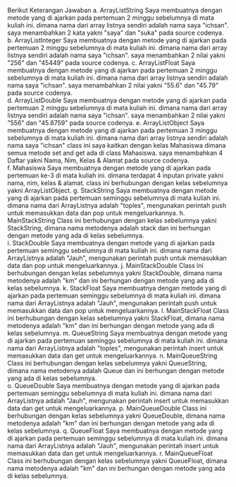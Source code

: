 Berikut Keterangan Jawaban
  a. ArrayListString
     Saya membuatnya dengan metode yang di ajarkan pada pertemuan 2 minggu sebelumnya di mata kuliah ini. dimana nama dari array listnya sendiri adalah nama saya "ichsan". saya menambahkan 2 kata yakni "saya" dan "suka" pada source codenya.
  b. ArrayListInteger
     Saya membuatnya dengan metode yang di ajarkan pada pertemuan 2 minggu sebelumnya di mata kuliah ini. dimana nama dari array listnya sendiri adalah nama saya "ichsan". saya menambahkan 2 nilai yakni "256" dan "45449" pada source codenya.
  c. ArrayListFloat
     Saya membuatnya dengan metode yang di ajarkan pada pertemuan 2 minggu sebelumnya di mata kuliah ini. dimana nama dari array listnya sendiri adalah nama saya "ichsan". saya menambahkan 2 nilai yakni "55.6" dan "45.79" pada source codenya.     
  d. ArrayListDouble
     Saya membuatnya dengan metode yang di ajarkan pada pertemuan 2 minggu sebelumnya di mata kuliah ini. dimana nama dari array listnya sendiri adalah nama saya "ichsan". saya menambahkan 2 nilai yakni "556" dan "45.8759" pada source codenya.
  e. ArrayListObject
     Saya membuatnya dengan metode yang di ajarkan pada pertemuan 3 minggu sebelumnya di mata kuliah ini. dimana nama dari array listnya sendiri adalah nama saya "ichsan" class ini saya kaitkan dengan kelas Mahasiswa dimana semua metode set and get ada di class Mahasiswa. saya menambahkan 4 Daftar yakni Nama, Nim, Kelas & Alamat pada source codenya.     
  f. Mahasiswa
     Saya membuatnya dengan metode yang di ajarkan pada pertemuan ke-3 di mata kuliah ini. dimana terdapat 4 inputan private yakni nama, nim, kelas & alamat. class ini berhubungan dengan kelas sebelumnya yakni ArrayListObject.
  g. StackString
     Saya membuatnya dengan metode yang di ajarkan pada pertemuan seminggu sebelumnya di mata kuliah ini. dimana nama dari ArrayListnya adalah "toples", mengunakan perintah push untuk memasukkan data dan pop untuk mengeluarkannya.
  h. MainStackString
     Class ini berhubungan dengan kelas sebelumnya yakni StackString, dimana nama metodenya adalah stack dan ini berhungan dengan metode yang ada di kelas sebelumnya.     
  i. StackDouble
     Saya membuatnya dengan metode yang di ajarkan pada pertemuan seminggu sebelumnya di mata kuliah ini. dimana nama dari ArrayListnya adalah "Jauh", mengunakan perintah push untuk memasukkan data dan pop untuk mengeluarkannya.
  j. MainStackDouble
     Class ini berhubungan dengan kelas sebelumnya yakni StackDouble, dimana nama metodenya adalah "km" dan ini berhungan dengan metode yang ada di kelas sebelumnya.
  k. StackFloat
     Saya membuatnya dengan metode yang di ajarkan pada pertemuan seminggu sebelumnya di mata kuliah ini. dimana nama dari ArrayListnya adalah "Jauh", mengunakan perintah push untuk memasukkan data dan pop untuk mengeluarkannya.
  l. MainStackFloat
     Class ini berhubungan dengan kelas sebelumnya yakni StackFloat, dimana nama metodenya adalah "km" dan ini berhungan dengan metode yang ada di kelas sebelumnya.
  m. QueueString
     Saya membuatnya dengan metode yang di ajarkan pada pertemuan seminggu sebelumnya di mata kuliah ini. dimana nama dari ArrayListnya adalah "toples", mengunakan perintah insert untuk memasukkan data dan get untuk mengeluarkannya.
  n. MainQueueString
     Class ini berhubungan dengan kelas sebelumnya yakni QueueString, dimana nama metodenya adalah Queue dan ini berhungan dengan metode yang ada di kelas sebelumnya.     
  o. QueueDouble
     Saya membuatnya dengan metode yang di ajarkan pada pertemuan seminggu sebelumnya di mata kuliah ini. dimana nama dari ArrayListnya adalah "Jauh", mengunakan perintah insert untuk memasukkan data dan get untuk mengeluarkannya.
  p. MainQueueDouble
     Class ini berhubungan dengan kelas sebelumnya yakni QueueDouble, dimana nama metodenya adalah "km" dan ini berhungan dengan metode yang ada di kelas sebelumnya.
  q. QueueFloat
     Saya membuatnya dengan metode yang di ajarkan pada pertemuan seminggu sebelumnya di mata kuliah ini. dimana nama dari ArrayListnya adalah "Jauh", mengunakan perintah insert untuk memasukkan data dan get untuk mengeluarkannya.
  r. MainQueueFloat
     Class ini berhubungan dengan kelas sebelumnya yakni QueueFloat, dimana nama metodenya adalah "km" dan ini berhungan dengan metode yang ada di kelas sebelumnya.
